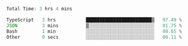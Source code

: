 <!--START_SECTION:waka-->

```typescript
Total Time: 3 hrs 4 mins

TypeScript   3 hrs           ████████████████████████▒   97.49 %
JSON         3 mins          ▒░░░░░░░░░░░░░░░░░░░░░░░░   01.75 %
Bash         1 min           ░░░░░░░░░░░░░░░░░░░░░░░░░   00.65 %
Other        0 secs          ░░░░░░░░░░░░░░░░░░░░░░░░░   00.11 %
```

<!--END_SECTION:waka-->
